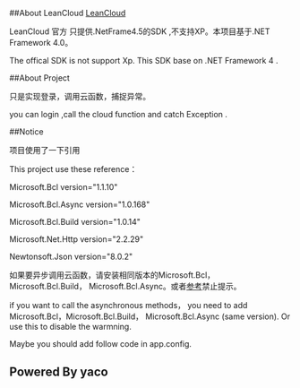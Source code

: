 ##About LeanCloud
[LeanCloud](https://github.com/leancloud/leancloud-sdk)

LeanCloud 官方 只提供.NetFrame4.5的SDK ,不支持XP。本项目基于.NET Framework 4.0。

The offical SDK is not support Xp. This SDK base on .NET Framework 4 .

##About Project

只是实现登录，调用云函数，捕捉异常。

you can login ,call the cloud function and catch Exception .

##Notice

项目使用了一下引用

This project use these reference：

Microsoft.Bcl version="1.1.10" 

Microsoft.Bcl.Async version="1.0.168" 

Microsoft.Bcl.Build version="1.0.14" 

Microsoft.Net.Http version="2.2.29" 

Newtonsoft.Json version="8.0.2" 

如果要异步调用云函数，请安装相同版本的Microsoft.Bcl，Microsoft.Bcl.Build， Microsoft.Bcl.Async。或者[参考](http://stackoverflow.com/questions/17180268/warning-all-projects-referencing-myproject-csproj-must-install-nuget-package-m)禁止提示。

if you want to call the asynchronous methods， you need to add Microsoft.Bcl，Microsoft.Bcl.Build， Microsoft.Bcl.Async (same version). Or use this  to disable the warmning.

 Maybe you should add follow code in app.config.
<?xml version="1.0" encoding="utf-8"?>
<configuration>
  <runtime>
    <assemblyBinding xmlns="urn:schemas-microsoft-com:asm.v1">
      <dependentAssembly>
        <assemblyIdentity name="System.Runtime" publicKeyToken="b03f5f7f11d50a3a" culture="neutral" />
        <bindingRedirect oldVersion="0.0.0.0-2.6.10.0" newVersion="2.6.10.0" />
      </dependentAssembly>
      <dependentAssembly>
        <assemblyIdentity name="System.Threading.Tasks" publicKeyToken="b03f5f7f11d50a3a" culture="neutral" />
        <bindingRedirect oldVersion="0.0.0.0-2.6.10.0" newVersion="2.6.10.0" />
      </dependentAssembly>
      <dependentAssembly>
        <assemblyIdentity name="System.Net.Http" publicKeyToken="b03f5f7f11d50a3a" culture="neutral" />
        <bindingRedirect oldVersion="0.0.0.0-2.2.29.0" newVersion="2.2.29.0" />
      </dependentAssembly>
    </assemblyBinding>
  </runtime>
</configuration>

## Powered By yaco
